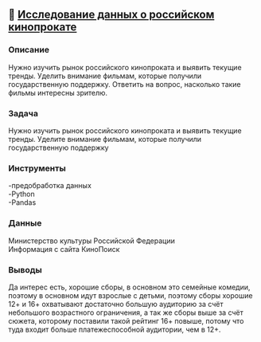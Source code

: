 ## :movie_camera: [**Исследование данных о российском кинопрокате**](https://github.com/AnatolyKuzmin/Data_Analyst_Yandex/blob/main/Исследование_данных_о_российском_кинопрокате/Исследование%20данных%20о%20российском%20кинопрокате.ipynb)

### Описание
Нужно изучить рынок российского кинопроката и выявить текущие тренды. Уделить внимание фильмам, которые получили государственную поддержку. Ответить на вопрос, насколько такие фильмы интересны зрителю.
### Задача
Нужно изучить рынок российского кинопроката и выявить текущие тренды. Уделите внимание фильмам, которые получили государственную поддержку
### Инструменты
-предобработка данных<br>-Python<br>-Pandas
### Данные
Министерство культуры Российской Федерации<br>
Информация с сайта КиноПоиск
### Выводы
Да интерес есть, хорошие сборы, в основном это семейные комедии, поэтому в основном идут взрослые с детьми, поэтому сборы хорошие 12+ и 16+ охватывают достаточно большую аудиторию за счёт небольшого возрастного ограничения, а так же сборы выше за счёт сюжета, которому поставили такой рейтинг 16+ повыше, потому что туда входит больше платежеспособной аудитории, чем в 12+. 
